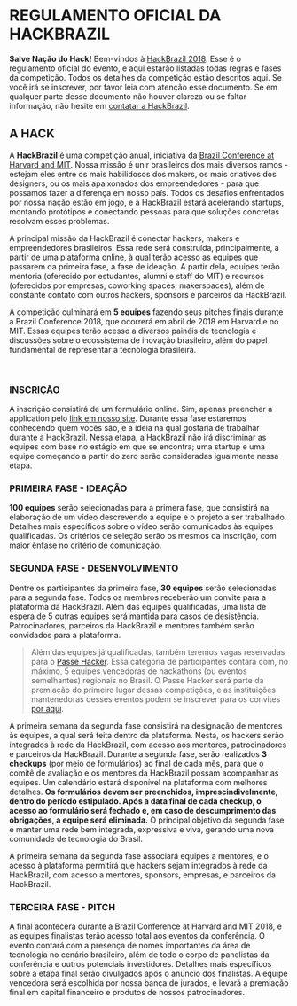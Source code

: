 <!-- links -->
[hack-site]: http://www.hackbrazil.com
[conference]: http://www.brazilconference.org
[plataforma]: http://www.hackbrazil.com/plataforma

# REGULAMENTO OFICIAL DA HACKBRAZIL

**Salve Nação do Hack!** Bem-vindos à [HackBrazil 2018][hack-site].
Esse é o regulamento oficial do evento, e aqui estarão listadas todas regras e fases da competição.
Todos os detalhes da competição estão descritos aqui. Se você irá se inscrever, por favor leia com atenção esse documento.
Se em qualquer parte desse documento não houver clareza ou se faltar informação, não hesite em [contatar a HackBrazil](mailto:hackbrazil@mit.edu).

## A HACK

A **HackBrazil** é uma competição anual, iniciativa da [Brazil Conference at Harvard and MIT][conference]. Nossa missão é unir brasileiros dos mais diversos ramos - estejam eles entre os mais habilidosos dos makers, os mais criativos dos designers, ou os mais apaixonados dos empreendedores - para que possamos fazer a diferença em nosso país. Todos os desafios enfrentados por nossa nação estão em jogo, e a HackBrazil estará acelerando startups, montando protótipos e conectando pessoas para que soluções concretas resolvam esses problemas. 

A principal missão da HackBrazil é conectar hackers, makers e empreendedores brasileiros. Essa rede será construída, principalmente, a partir de uma [plataforma online][plataforma], à qual terão acesso as equipes que passarem da primeira fase, a fase de ideação. A partir dela, equipes terão mentoria (oferecido por estudantes, alumni e staff do MIT) e recursos (oferecidos por empresas, coworking spaces, makerspaces), além de constante contato com outros hackers, sponsors e parceiros da HackBrazil.

A competição culminará em **5 equipes** fazendo seus pitches finais durante a Brazil Conference 2018, que ocorrerá em abril de 2018 em Harvard e no MIT. Essas equipes terão acesso a diversos painéis de tecnologia e discussões sobre o ecossistema de inovação brasileiro, além do papel fundamental de representar a tecnologia brasileira.

<br/>

### INSCRIÇÃO


A inscrição consistirá de um formulário online. Sim, apenas preencher a application pelo [link em nosso site](link.to.form). Durante essa fase estaremos conhecendo quem vocês são, e a ideia na qual gostaria de trabalhar durante a HackBrazil. Nessa etapa, a HackBrazil não irá discriminar as equipes com base no estágio em que se encontra; uma startup e uma equipe começando a partir do zero serão consideradas igualmente nessa etapa.

### PRIMEIRA FASE - IDEAÇÃO

**100 equipes** serão selecionadas para a primera fase, que consistirá na elaboração de um vídeo descrevendo a equipe e o projeto a ser trabalhado. Detalhes mais específicos sobre o vídeo serão comunicados às equipes qualificadas. Os critérios de seleção serão os mesmos da inscrição, com maior ênfase no critério de comunicação.

### SEGUNDA FASE - DESENVOLVIMENTO

Dentre os participantes da primeira fase, **30 equipes** serão selecionadas para a segunda fase. Todos os membros receberão um convite para a plataforma da HackBrazil. Além das equipes qualificadas, uma lista de espera de 5 outras equipes será mantida para casos de desistência. Patrocinadores, parceiros da HackBrazil e mentores também serão convidados para a plataforma.


> Além das equipes já qualificadas, também teremos vagas reservadas para o [Passe Hacker](passe-hacker.md). Essa categoria de participantes contará com, no máximo, 5 equipes vencedoras de hackathons (ou eventos semelhantes) regionais no Brasil. O Passe Hacker será parte da premiação do primeiro lugar dessas competições, e as instituições mantenedoras desses eventos podem se inscrever para os convites [por aqui](https://allanscosta.typeform.com/to/X7GVNW).


A primeira semana da segunda fase consistirá na designação de mentores às equipes, a qual será feita dentro da plataforma. Nesta, os hackers serão integrados à rede da HackBrazil, com acesso aos mentores, patrocinadores e parceiros da HackBrazil.
Durante a segunda fase, serão realizados **3 checkups** (por meio de formulários) ao final de cada mês, para que o comitê de avaliação e os mentores da HackBrazil possam acompanhar as equipes. Um calendário estará disponível na plataforma com melhores detalhes. **Os formulários devem ser preenchidos, imprescindivelmente, dentro do período estipulado. Após a data final de cada checkup, o acesso ao formulário será fechado e, em caso de descumprimento das obrigações, a equipe será eliminada.**
O principal objetivo da segunda fase é manter uma rede bem integrada, expressiva e viva, gerando uma nova comunidade de tecnologia do Brasil.

A primeira semana da segunda fase associará equipes a mentores, e o acesso à plataforma permitirá que hackers sejam integrados à rede da HackBrazil, com acesso a mentores, sponsors, empresas, e parceiros da HackBrazil.

### TERCEIRA FASE - PITCH

A final acontecerá durante a Brazil Conference at Harvard and MIT 2018, e as equipes finalistas terão acesso total aos eventos da conferência. O evento contará com a presença de nomes importantes da área de tecnologia no cenário brasileiro, além de todo o corpo de panelistas da conferência e outros potenciais investidores. Detalhes mais específicos sobre a etapa final serão divulgados após o anúncio dos finalistas.
A equipe vencedora será escolhida por nossa banca de jurados, e levará a premiação final em capital financeiro e produtos de nossos patrocinadores.
